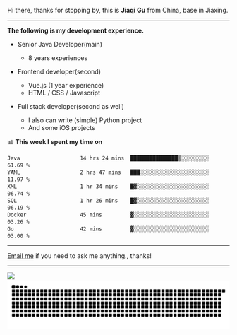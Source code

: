 Hi there, thanks for stopping by, this is **Jiaqi Gu** from China, base in Jiaxing.

---

**The following is my development experience.**

- Senior Java Developer(main)
  - 8 years experiences

- Frontend developer(second)
  - Vue.js (1 year experience)
  - HTML / CSS / Javascript
  
- Full stack developer(second as well)
  - I also can write (simple) Python project
  - And some iOS projects

📊 **This week I spent my time on**
<!--START_SECTION:waka-->

```text
Java                   14 hrs 24 mins  ███████████████▒░░░░░░░░░   61.69 %
YAML                   2 hrs 47 mins   ███░░░░░░░░░░░░░░░░░░░░░░   11.97 %
XML                    1 hr 34 mins    █▓░░░░░░░░░░░░░░░░░░░░░░░   06.74 %
SQL                    1 hr 26 mins    █▓░░░░░░░░░░░░░░░░░░░░░░░   06.19 %
Docker                 45 mins         ▓░░░░░░░░░░░░░░░░░░░░░░░░   03.26 %
Go                     42 mins         ▓░░░░░░░░░░░░░░░░░░░░░░░░   03.00 %
```

<!--END_SECTION:waka-->

---

[Email me](mailto:htk2klwgr@mozmail.com?subject=Hiring_from_GitHub) if you need to ask me anything., thanks!

---

![]( https://visitor-badge.glitch.me/badge?page_id=githubgujiaqi)
![]( https://github.com/droid-Q/droid-Q/raw/output/github-contribution-grid-snake.svg#gh-dark-mode-only)

